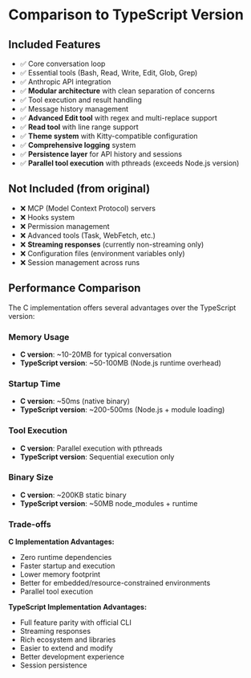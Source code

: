 # Comparison to TypeScript Version

## Included Features

- ✅ Core conversation loop
- ✅ Essential tools (Bash, Read, Write, Edit, Glob, Grep)
- ✅ Anthropic API integration
- ✅ **Modular architecture** with clean separation of concerns
- ✅ Tool execution and result handling
- ✅ Message history management
- ✅ **Advanced Edit tool** with regex and multi-replace support
- ✅ **Read tool** with line range support
- ✅ **Theme system** with Kitty-compatible configuration
- ✅ **Comprehensive logging** system
- ✅ **Persistence layer** for API history and sessions
- ✅ **Parallel tool execution** with pthreads (exceeds Node.js version)

## Not Included (from original)

- ❌ MCP (Model Context Protocol) servers
- ❌ Hooks system
- ❌ Permission management
- ❌ Advanced tools (Task, WebFetch, etc.)
- ❌ **Streaming responses** (currently non-streaming only)
- ❌ Configuration files (environment variables only)
- ❌ Session management across runs

## Performance Comparison

The C implementation offers several advantages over the TypeScript version:

### Memory Usage
- **C version**: ~10-20MB for typical conversation
- **TypeScript version**: ~50-100MB (Node.js runtime overhead)

### Startup Time
- **C version**: ~50ms (native binary)
- **TypeScript version**: ~200-500ms (Node.js + module loading)

### Tool Execution
- **C version**: Parallel execution with pthreads
- **TypeScript version**: Sequential execution only

### Binary Size
- **C version**: ~200KB static binary
- **TypeScript version**: ~50MB node_modules + runtime

### Trade-offs

**C Implementation Advantages:**
- Zero runtime dependencies
- Faster startup and execution
- Lower memory footprint
- Better for embedded/resource-constrained environments
- Parallel tool execution

**TypeScript Implementation Advantages:**
- Full feature parity with official CLI
- Streaming responses
- Rich ecosystem and libraries
- Easier to extend and modify
- Better development experience
- Session persistence